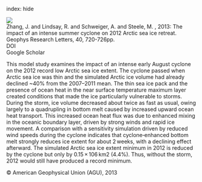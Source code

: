 index: hide

<div class="Citation">
    <div class="Citation-thumb CitationThumb-linked"  data-href="https://doi.org/10.1002/grl.50190">
      <img src="https://static.claimspace.cloud/climate-study-static/refs/thumbs/10/Zhang_et_al_2013-thumb.png" />
    </div>

  <div class="Citation-body">
    <div class="Citation-text">Zhang, J.  and Lindsay, R.  and Schweiger, A.  and Steele, M. , 2013: The impact of an intense summer cyclone on 2012 Arctic sea ice retreat. <span class="Article-journal">Geophys Research Letters, </span><span class="Article-volume">40, </span>720-726pp.</div>
    <div class="Citation-links">
      <div class="CitationLink" data-href="https://doi.org/10.1002/grl.50190">
        <div class="CitationLink-icon CitationLink-Doi"></div>
        <div class="CitationLink-text">DOI</div>
      </div>
      <div class="CitationLink" data-href="https://scholar.google.com/scholar?q=10.1002/grl.50190">
        <div class="CitationLink-icon CitationLink-Scholar"></div>
        <div class="CitationLink-text">Google Scholar</div>
      </div>
    </div>
  </div>
</div>

This model study examines the impact of an intense early August cyclone on the 2012 record low Arctic sea ice extent. The cyclone passed when Arctic sea ice was thin and the simulated Arctic ice volume had already declined ~40% from the 2007–2011 mean. The thin sea ice pack and the presence of ocean heat in the near surface temperature maximum layer created conditions that made the ice particularly vulnerable to storms. During the storm, ice volume decreased about twice as fast as usual, owing largely to a quadrupling in bottom melt caused by increased upward ocean heat transport. This increased ocean heat flux was due to enhanced mixing in the oceanic boundary layer, driven by strong winds and rapid ice movement. A comparison with a sensitivity simulation driven by reduced wind speeds during the cyclone indicates that cyclone‐enhanced bottom melt strongly reduces ice extent for about 2 weeks, with a declining effect afterward. The simulated Arctic sea ice extent minimum in 2012 is reduced by the cyclone but only by 0.15 × 106 km2 (4.4%). Thus, without the storm, 2012 would still have produced a record minimum.

<div class="Citation-copy">
&copy; American Geophysical Union (AGU), 2013
</div>